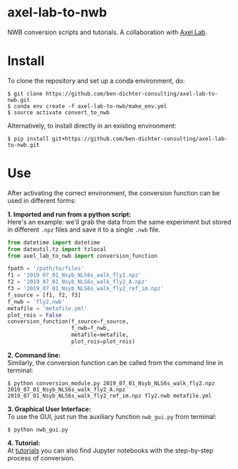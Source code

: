 # axel-lab-to-nwb
NWB conversion scripts and tutorials.
A collaboration with [Axel Lab](https://www.axellab.columbia.edu/).

# Install
To clone the repository and set up a conda environment, do:
```
$ git clone https://github.com/ben-dichter-consulting/axel-lab-to-nwb.git
$ conda env create -f axel-lab-to-nwb/make_env.yml
$ source activate convert_to_nwb
```

Alternatively, to install directly in an existing environment:
```
$ pip install git+https://github.com/ben-dichter-consulting/axel-lab-to-nwb.git
```

# Use
After activating the correct environment, the conversion function can be used in different forms:

**1. Imported and run from a python script:** <br/>
Here's an example: we'll grab the data from the same experiment but stored in different `.npz` files and save it to a single `.nwb` file.
```python
from datetime import datetime
from dateutil.tz import tzlocal
from axel_lab_to_nwb import conversion_function

fpath = '/path/to/files'
f1 = '2019_07_01_Nsyb_NLS6s_walk_fly2.npz'
f2 = '2019_07_01_Nsyb_NLS6s_walk_fly2_A.npz'
f3 = '2019_07_01_Nsyb_NLS6s_walk_fly2_ref_im.npz'
f_source = [f1, f2, f3]
f_nwb = 'fly2.nwb'
metafile = 'metafile.yml'
plot_rois = False
conversion_function(f_source=f_source,
                    f_nwb=f_nwb,
                    metafile=metafile,
                    plot_rois=plot_rois)
```


**2. Command line:** <br/>
Similarly, the conversion function can be called from the command line in terminal:
```
$ python conversion_module.py 2019_07_01_Nsyb_NLS6s_walk_fly2.npz 2019_07_01_Nsyb_NLS6s_walk_fly2_A.npz 2019_07_01_Nsyb_NLS6s_walk_fly2_ref_im.npz fly2.nwb metafile.yml
```


**3. Graphical User Interface:** <br/>
To use the GUI, just run the auxiliary function `nwb_gui.py` from terminal:
```
$ python nwb_gui.py
```


**4. Tutorial:** <br/>
At [tutorials](https://github.com/ben-dichter-consulting/axel-lab-to-nwb/tree/master/tutorials) you can also find Jupyter notebooks with the step-by-step process of conversion.
